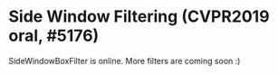 # Side Window Filtering (CVPR2019 oral, #5176)

SideWindowBoxFilter is online. More filters are coming soon :)
